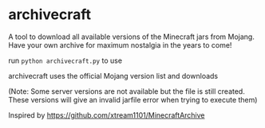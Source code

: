 archivecraft
============

A tool to download all available versions of the Minecraft jars from Mojang. Have your own archive for maximum nostalgia in the years to come!


run `python archivecraft.py` to use

archivecraft uses the official Mojang version list and downloads

(Note: Some server versions are not available but the file is still created. These versions will give an invalid jarfile error when trying to execute them)

Inspired by https://github.com/xtream1101/MinecraftArchive
